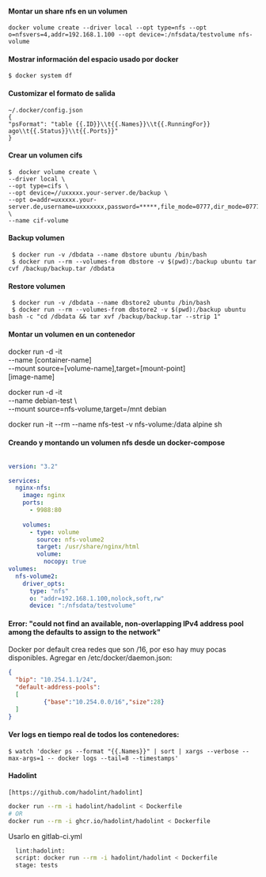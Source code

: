 #### Montar un share nfs en un volumen

    docker volume create --driver local --opt type=nfs --opt o=nfsvers=4,addr=192.168.1.100 --opt device=:/nfsdata/testvolume nfs-volume

#### Mostrar información del espacio usado por docker

    $ docker system df

#### Customizar el formato de salida

    ~/.docker/config.json 
    {
	"psFormat": "table {{.ID}}\\t{{.Names}}\\t{{.RunningFor}} ago\\t{{.Status}}\\t{{.Ports}}"
    }

#### Crear un volumen cifs

    $  docker volume create \
	--driver local \
	--opt type=cifs \
	--opt device=//uxxxxx.your-server.de/backup \
	--opt o=addr=uxxxxx.your-server.de,username=uxxxxxxx,password=*****,file_mode=0777,dir_mode=0777 \
	--name cif-volume

#### Backup volumen
     
     $ docker run -v /dbdata --name dbstore ubuntu /bin/bash
     $ docker run --rm --volumes-from dbstore -v $(pwd):/backup ubuntu tar cvf /backup/backup.tar /dbdata

#### Restore volumen
     
     $ docker run -v /dbdata --name dbstore2 ubuntu /bin/bash
     $ docker run --rm --volumes-from dbstore2 -v $(pwd):/backup ubuntu bash -c "cd /dbdata && tar xvf /backup/backup.tar --strip 1"



#### Montar un volumen en un contenedor

   docker run -d -it \
   --name [container-name] \
   --mount source=[volume-name],target=[mount-point]\
   [image-name]


   docker run -d -it \
   --name debian-test \        
   --mount source=nfs-volume,target=/mnt debian

   docker run -it --rm --name nfs-test -v nfs-volume:/data alpine sh

#### Creando y montando un volumen nfs desde un docker-compose


```yaml

version: "3.2"

services:
  nginx-nfs:
    image: nginx
    ports:
      - 9988:80
    
    volumes:
      - type: volume
        source: nfs-volume2
        target: /usr/share/nginx/html
        volume:
          nocopy: true
volumes:
  nfs-volume2:
    driver_opts:
      type: "nfs"
      o: "addr=192.168.1.100,nolock,soft,rw"
      device: ":/nfsdata/testvolume"
```

#### Error: "could not find an available, non-overlapping IPv4 address pool among the defaults to assign to the network"

Docker por default crea redes que son /16, por eso hay muy pocas disponibles. Agregar en /etc/docker/daemon.json:

```json
{
  "bip": "10.254.1.1/24",
  "default-address-pools":
  [
          {"base":"10.254.0.0/16","size":28}
  ]
}
```

#### Ver logs en tiempo real de todos los contenedores:

    $ watch 'docker ps --format "{{.Names}}" | sort | xargs --verbose --max-args=1 -- docker logs --tail=8 --timestamps'

#### Hadolint
    
    [https://github.com/hadolint/hadolint]

```bash
docker run --rm -i hadolint/hadolint < Dockerfile
# OR
docker run --rm -i ghcr.io/hadolint/hadolint < Dockerfile
```

Usarlo en gitlab-ci.yml
```bash
  lint:hadolint:
  script: docker run --rm -i hadolint/hadolint < Dockerfile
  stage: tests
```
